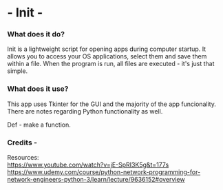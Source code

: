 # - Init - 

### What does it do?
Init is a lightweight script for opening apps during computer startup. It allows you to access your OS applications, select them and save them within a file. When the program is run, all files are executed - it's just that simple.

### What does it use?
This app uses Tkinter for the GUI and the majority of the app funcionality.
There are notes regarding Python functionality as well.

Def - make a function.

### Credits -
Resources:  
https://www.youtube.com/watch?v=jE-SpRI3K5g&t=177s  
https://www.udemy.com/course/python-network-programming-for-network-engineers-python-3/learn/lecture/9636152#overview
